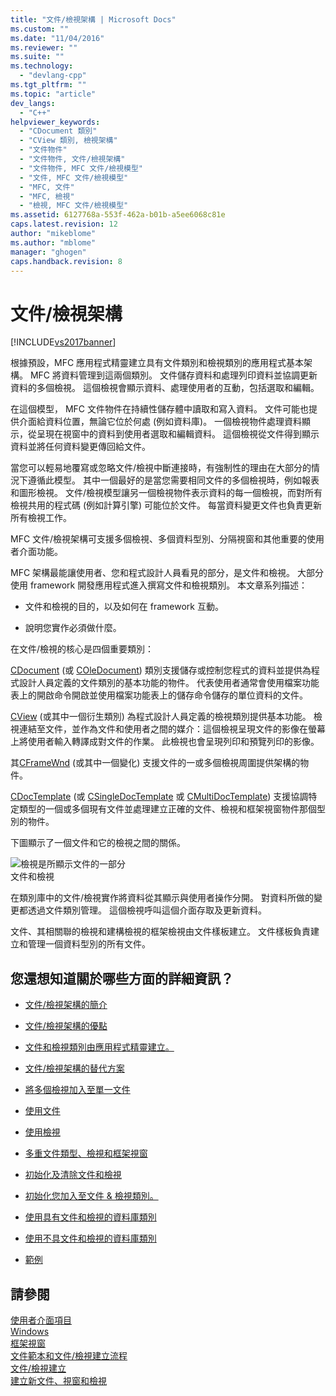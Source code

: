 ```yaml
---
title: "文件/檢視架構 | Microsoft Docs"
ms.custom: ""
ms.date: "11/04/2016"
ms.reviewer: ""
ms.suite: ""
ms.technology: 
  - "devlang-cpp"
ms.tgt_pltfrm: ""
ms.topic: "article"
dev_langs: 
  - "C++"
helpviewer_keywords: 
  - "CDocument 類別"
  - "CView 類別, 檢視架構"
  - "文件物件"
  - "文件物件, 文件/檢視架構"
  - "文件物件, MFC 文件/檢視模型"
  - "文件, MFC 文件/檢視模型"
  - "MFC, 文件"
  - "MFC, 檢視"
  - "檢視, MFC 文件/檢視模型"
ms.assetid: 6127768a-553f-462a-b01b-a5ee6068c81e
caps.latest.revision: 12
author: "mikeblome"
ms.author: "mblome"
manager: "ghogen"
caps.handback.revision: 8
---
```

# 文件/檢視架構
[!INCLUDE[vs2017banner](../assembler/inline/includes/vs2017banner.md)]

根據預設，MFC 應用程式精靈建立具有文件類別和檢視類別的應用程式基本架構。  MFC 將資料管理到這兩個類別。  文件儲存資料和處理列印資料並協調更新資料的多個檢視。  這個檢視會顯示資料、處理使用者的互動，包括選取和編輯。  
  
 在這個模型， MFC 文件物件在持續性儲存體中讀取和寫入資料。  文件可能也提供介面給資料位置，無論它位於何處 \(例如資料庫\)。  一個檢視物件處理資料顯示，從呈現在視窗中的資料到使用者選取和編輯資料。  這個檢視從文件得到顯示資料並將任何資料變更傳回給文件。  
  
 當您可以輕易地覆寫或忽略文件\/檢視中斷連接時，有強制性的理由在大部分的情況下遵循此模型。  其中一個最好的是當您需要相同文件的多個檢視時，例如報表和圖形檢視。  文件\/檢視模型讓另一個檢視物件表示資料的每一個檢視，而對所有檢視共用的程式碼 \(例如計算引擎\) 可能位於文件。  每當資料變更文件也負責更新所有檢視工作。  
  
 MFC 文件\/檢視架構可支援多個檢視、多個資料型別、分隔視窗和其他重要的使用者介面功能。  
  
 MFC 架構最能讓使用者、您和程式設計人員看見的部分，是文件和檢視。  大部分使用 framework 開發應用程式進入撰寫文件和檢視類別。  本文章系列描述：  
  
-   文件和檢視的目的，以及如何在 framework 互動。  
  
-   說明您實作必須做什麼。  
  
 在文件\/檢視的核心是四個重要類別：  
  
 [CDocument](../mfc/reference/cdocument-class.md) \(或 [COleDocument](../mfc/reference/coledocument-class.md)\) 類別支援儲存或控制您程式的資料並提供為程式設計人員定義的文件類別的基本功能的物件。  代表使用者通常會使用檔案功能表上的開啟命令開啟並使用檔案功能表上的儲存命令儲存的單位資料的文件。  
  
 [CView](../mfc/reference/cview-class.md) \(或其中一個衍生類別\) 為程式設計人員定義的檢視類別提供基本功能。  檢視連結至文件，並作為文件和使用者之間的媒介：這個檢視呈現文件的影像在螢幕上將使用者輸入轉譯成對文件的作業。  此檢視也會呈現列印和預覽列印的影像。  
  
 其[CFrameWnd](../mfc/reference/cframewnd-class.md) \(或其中一個變化\) 支援文件的一或多個檢視周圍提供架構的物件。  
  
 [CDocTemplate](../mfc/reference/cdoctemplate-class.md) \(或 [CSingleDocTemplate](../mfc/reference/csingledoctemplate-class.md) 或 [CMultiDocTemplate](../mfc/reference/cmultidoctemplate-class.md)\) 支援協調特定類型的一個或多個現有文件並處理建立正確的文件、檢視和框架視窗物件那個型別的物件。  
  
 下圖顯示了一個文件和它的檢視之間的關係。  
  
 ![檢視是所顯示文件的一部分](../mfc/media/vc379n1.png "vc379N1")  
文件和檢視  
  
 在類別庫中的文件\/檢視實作將資料從其顯示與使用者操作分開。  對資料所做的變更都透過文件類別管理。  這個檢視呼叫這個介面存取及更新資料。  
  
 文件、其相關聯的檢視和建構檢視的框架檢視由文件樣板建立。  文件樣板負責建立和管理一個資料型別的所有文件。  
  
## 您還想知道關於哪些方面的詳細資訊？  
  
-   [文件\/檢視架構的簡介](../mfc/a-portrait-of-the-document-view-architecture.md)  
  
-   [文件\/檢視架構的優點](../mfc/advantages-of-the-document-view-architecture.md)  
  
-   [文件和檢視類別由應用程式精靈建立。](../mfc/document-and-view-classes-created-by-the-mfc-application-wizard.md)  
  
-   [文件\/檢視架構的替代方案](../mfc/alternatives-to-the-document-view-architecture.md)  
  
-   [將多個檢視加入至單一文件](../mfc/adding-multiple-views-to-a-single-document.md)  
  
-   [使用文件](../mfc/using-documents.md)  
  
-   [使用檢視](../mfc/using-views.md)  
  
-   [多重文件類型、檢視和框架視窗](../mfc/multiple-document-types-views-and-frame-windows.md)  
  
-   [初始化及清除文件和檢視](../mfc/initializing-and-cleaning-up-documents-and-views.md)  
  
-   [初始化您加入至文件 & 檢視類別。](../mfc/creating-new-documents-windows-and-views.md)  
  
-   [使用具有文件和檢視的資料庫類別](../data/mfc-using-database-classes-with-documents-and-views.md)  
  
-   [使用不具文件和檢視的資料庫類別](../data/mfc-using-database-classes-without-documents-and-views.md)  
  
-   [範例](../top/visual-cpp-samples.md)  
  
## 請參閱  
 [使用者介面項目](../mfc/user-interface-elements-mfc.md)   
 [Windows](../mfc/windows.md)   
 [框架視窗](../mfc/frame-windows.md)   
 [文件範本和文件\/檢視建立流程](../mfc/document-templates-and-the-document-view-creation-process.md)   
 [文件\/檢視建立](../mfc/document-view-creation.md)   
 [建立新文件、視窗和檢視](../mfc/creating-new-documents-windows-and-views.md)